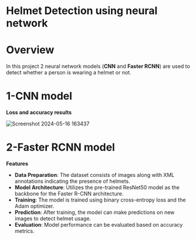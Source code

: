# Helmet Detection using neural network
# Overview
In this project 2 neural network models (**CNN** and **Faster RCNN**) are used to detect whether a person is wearing a helmet or not.
# 1-CNN model
**Loss and accuracy results**

![Screenshot 2024-05-16 163437](https://github.com/mazen4bs/Deep-learning-helmet-classification/assets/128807230/b570690d-c9ef-4b94-a7bf-c4dd8f72d586)
# 2-Faster RCNN model
**Features**
*   **Data Preparation**: The dataset consists of images along with XML annotations indicating the presence of helmets.
*   **Model Architecture**: Utilizes the pre-trained ResNet50 model as the backbone for the Faster R-CNN architecture.
*   **Training**: The model is trained using binary cross-entropy loss and the Adam optimizer.
*   **Prediction**: After training, the model can make predictions on new images to detect helmet usage.
*   **Evaluation**: Model performance can be evaluated based on accuracy metrics.
